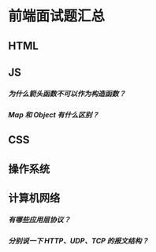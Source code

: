 # 前端面试题汇总

## HTML

## JS

##### 为什么箭头函数不可以作为构造函数？

##### Map 和 Object 有什么区别？

## CSS

## 操作系统

## 计算机网络

##### 有哪些应用层协议？

##### 分别说一下 HTTP、UDP、TCP 的报文结构？
